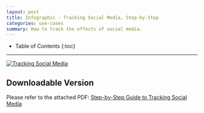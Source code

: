 ```yaml
---
layout: post
title: Infographic - Tracking Social Media, Step-by-Step
categories: use-cases
summary: How to track the effects of social media.
---
```

* Table of Contents
{:toc}
* * *

[![Tracking Social Media][info-social-png]][info-social-png]

## Downloadable Version

Please refer to the attached PDF: [Step-by-Step Guide to Tracking Social Media][info-social-pdf]

[info-social-pdf]: https://s3.amazonaws.com/kissmetrics-support-files/assets/infographics/Tracking-Social-Media.pdf
[info-social-png]: https://s3.amazonaws.com/kissmetrics-support-files/assets/infographics/Tracking-Social-Media.png